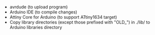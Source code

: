 - avrdude (to upload program)
- Arduino IDE (to compile changes)
- Attiny Core for Arduino (to support ATtiny1634 target)
- Copy library directories (except those prefixed with "OLD_") in ./lib/ to Arduino libraries directory
